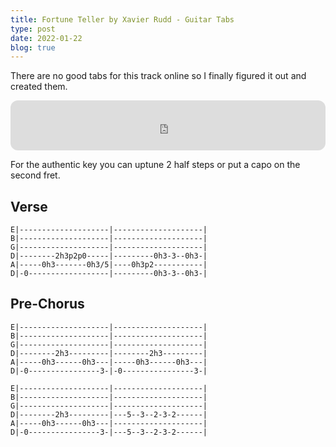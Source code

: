 ```yaml
---
title: Fortune Teller by Xavier Rudd - Guitar Tabs
type: post
date: 2022-01-22
blog: true
---
```


There are no good tabs for this track online so I finally figured it out and created them.

<!--more-->

<iframe style="border-radius:12px" src="https://open.spotify.com/embed/track/5CDEX5cmjHeYhkj7u9zcbo?utm_source=generator" width="100%" height="80" frameBorder="0" allowfullscreen="" allow="autoplay; clipboard-write; encrypted-media; fullscreen; picture-in-picture"></iframe>

For the authentic key you can uptune 2 half steps or put a capo on the second fret.

## Verse
```
E|--------------------|--------------------|
B|--------------------|--------------------|
G|--------------------|--------------------|
D|--------2h3p2p0-----|---------0h3-3--0h3-|
A|-----0h3-------0h3/5|----0h3p2-----------|
D|-0------------------|---------0h3-3--0h3-|
```

## Pre-Chorus
```
E|--------------------|--------------------|
B|--------------------|--------------------|
G|--------------------|--------------------|
D|--------2h3---------|--------2h3---------|
A|-----0h3------0h3---|-----0h3------0h3---|
D|-0----------------3-|-0----------------3-|

E|--------------------|--------------------|
B|--------------------|--------------------|
G|--------------------|--------------------|
D|--------2h3---------|---5--3--2-3-2------|
A|-----0h3------0h3---|--------------------|
D|-0----------------3-|---5--3--2-3-2------|
```
